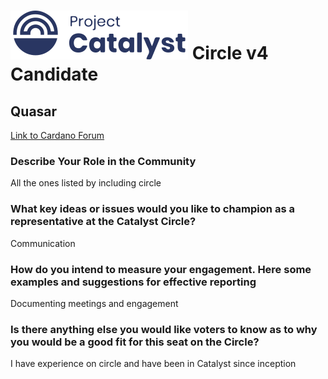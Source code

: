 # ![Project Catalyst](../assets/catalyst.svg) Circle v4 Candidate #

## Quasar ##

[Link to Cardano Forum](https://forum.cardano.org/t/quasar-platform-statement/109222)

### Describe Your Role in the Community ###

All the ones listed by including circle

### What key ideas or issues would you like to champion as a representative at the Catalyst Circle? ###

Communication

### How do you intend to measure your engagement. Here some examples and suggestions for effective reporting ###

Documenting meetings and engagement

### Is there anything else you would like voters to know as to why you would be a good fit for this seat on the Circle? ###

I have experience on circle and have been in Catalyst since inception